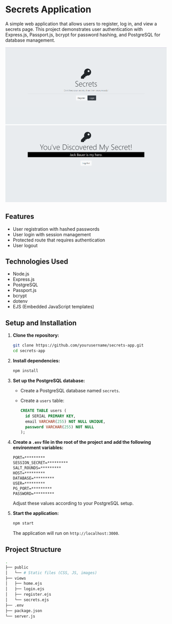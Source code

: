 # Secrets Application

A simple web application that allows users to register, log in, and view a secrets page. This project demonstrates user authentication with Express.js, Passport.js, bcrypt for password hashing, and PostgreSQL for database management.

![alt text](<Screenshot 2024-07-12 220238.png>) ![alt text](<Screenshot 2024-07-12 220255.png>)

## Features

- User registration with hashed passwords
- User login with session management
- Protected route that requires authentication
- User logout

## Technologies Used

- Node.js
- Express.js
- PostgreSQL
- Passport.js
- bcrypt
- dotenv
- EJS (Embedded JavaScript templates)

## Setup and Installation

1. **Clone the repository:**

   ```sh
   git clone https://github.com/yourusername/secrets-app.git
   cd secrets-app
   ```

2. **Install dependencies:**

   ```sh
   npm install
   ```

3. **Set up the PostgreSQL database:**

   - Create a PostgreSQL database named `secrets`.
   - Create a `users` table:

     ```sql
     CREATE TABLE users (
       id SERIAL PRIMARY KEY,
       email VARCHAR(255) NOT NULL UNIQUE,
       password VARCHAR(255) NOT NULL
     );
     ```

4. **Create a `.env` file in the root of the project and add the following environment variables:**

   ```env
   PORT=*********
   SESSION_SECRET=*********
   SALT_ROUNDS=*********
   HOST=*********
   DATABASE=*********
   USER=*********
   PG_PORT=*********
   PASSWORD=*********
   ```

   Adjust these values according to your PostgreSQL setup.

5. **Start the application:**

   ```sh
   npm start
   ```

   The application will run on `http://localhost:3000`.

## Project Structure

```bash
.
├── public
│   └── # Static files (CSS, JS, images)
├── views
│   ├── home.ejs
│   ├── login.ejs
│   ├── register.ejs
│   └── secrets.ejs
├── .env
├── package.json
└── server.js
```
